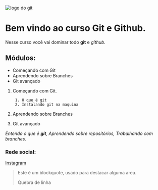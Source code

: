 ![logo do git](https://git-scm.com/images/logos/downloads/Git-Icon-1788C.png)

# Bem vindo ao curso Git e Github.
Nesse curso você vai dominar todo **git** e _github._

## Módulos:
* Começando com Git
* Aprendendo sobre Branches
* Git avançado

1. Começando com Git.

        1. O que é git 
        2. Instalando git na maquina

2. Aprendendo sobre Branches
3. Git avançado


_Entendo o que é **git**, Aprendendo sobre repositórios, Trabalhando com branches._

### Rede social:
[Instagram](https://instagram.com)

>Este é um blockquote, usado para destacar alguma area.
>
>Quebra de linha
